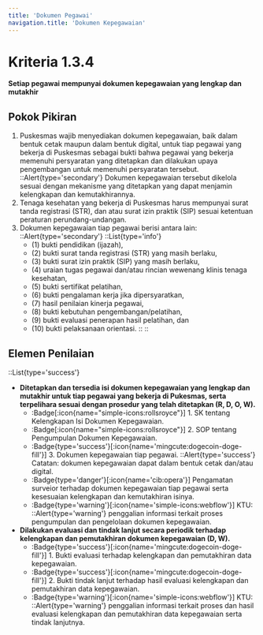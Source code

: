 ```yaml
---
title: 'Dokumen Pegawai'
navigation.title: 'Dokumen Kepegawaian'
---
```

# Kriteria 1.3.4 
**Setiap pegawai mempunyai dokumen kepegawaian yang lengkap dan mutakhir** 
## Pokok Pikiran 
1. Puskesmas wajib menyediakan dokumen kepegawaian, baik dalam bentuk cetak maupun dalam  bentuk digital, untuk tiap pegawai yang bekerja di Puskesmas sebagai bukti bahwa pegawai yang bekerja memenuhi persyaratan yang ditetapkan dan dilakukan upaya pengembangan untuk memenuhi persyaratan tersebut. 
  ::Alert{type='secondary'}
   Dokumen kepegawaian tersebut dikelola sesuai dengan mekanisme yang ditetapkan yang dapat menjamin kelengkapan dan kemutakhirannya. 
2. Tenaga kesehatan yang bekerja di Puskesmas harus mempunyai surat tanda registrasi (STR), dan atau surat izin praktik (SIP) sesuai ketentuan peraturan perundang-undangan. 
3. Dokumen kepegawaian tiap pegawai berisi antara lain: 
  ::Alert{type='secondary'}
  ::List{type='info'}
    - (1) bukti pendidikan (ijazah), 
    - (2) bukti surat tanda registrasi (STR) yang masih berlaku, 
    - (3) bukti surat izin praktik (SIP) yang masih berlaku, 
    - (4) uraian tugas pegawai dan/atau rincian wewenang klinis tenaga kesehatan, 
    - (5) bukti sertifikat pelatihan, 
    - (6) bukti pengalaman kerja jika dipersyaratkan, 
    - (7) hasil penilaian kinerja pegawai, 
    - (8) bukti kebutuhan pengembangan/pelatihan, 
    - (9) bukti evaluasi penerapan hasil pelatihan, dan 
    - (10) bukti pelaksanaan orientasi. 
  ::
  ::
## Elemen Penilaian 
::List{type='success'}
- **Ditetapkan dan tersedia isi dokumen kepegawaian yang lengkap dan mutakhir untuk tiap pegawai yang bekerja di Pukesmas, serta terpelihara sesuai dengan prosedur yang telah ditetapkan (R, D, O, W).**
  - :Badge[:icon{name="simple-icons:rollsroyce"}] 1. SK tentang Kelengkapan Isi Dokumen Kepegawaian. 
  - :Badge[:icon{name="simple-icons:rollsroyce"}] 2. SOP tentang Pengumpulan Dokumen Kepegawaian. 
  - :Badge{type='success'}[:icon{name='mingcute:dogecoin-doge-fill'}] 3. Dokumen kepegawaian tiap pegawai. 
    ::Alert{type='success'}
    Catatan: dokumen kepegawaian dapat dalam bentuk cetak dan/atau digital. 
  - :Badge{type='danger'}[:icon{name='cib:opera'}] Pengamatan surveior terhadap dokumen kepegawaian tiap pegawai serta kesesuaian kelengkapan dan kemutakhiran isinya. 
  - :Badge{type='warning'}[:icon{name='simple-icons:webflow'}] KTU: 
    ::Alert{type='warning'}
    penggalian informasi terkait proses pengumpulan dan pengelolaan dokumen kepegawaian. 
- **Dilakukan evaluasi dan tindak lanjut secara periodik terhadap kelengkapan dan pemutakhiran dokumen kepegawaian (D, W).**
  - :Badge{type='success'}[:icon{name='mingcute:dogecoin-doge-fill'}] 1. Bukti evaluasi terhadap kelengkapan dan pemutakhiran data kepegawaian. 
  - :Badge{type='success'}[:icon{name='mingcute:dogecoin-doge-fill'}] 2. Bukti tindak lanjut terhadap hasil evaluasi kelengkapan dan pemutakhiran data kepegawaian. 
  - :Badge{type='warning'}[:icon{name='simple-icons:webflow'}] KTU: 
    ::Alert{type='warning'}
    penggalian informasi terkait proses dan hasil evaluasi kelengkapan dan pemutakhiran data kepegawaian serta tindak lanjutnya. 
